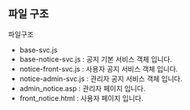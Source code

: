 ## 파일 구조


파일구조
- base-svc.js
- base-notice-svc.js : 공지 기본 서비스 객체 입니다.
- notice-front-svc.js : 사용자 공지 서비스 객체 입니다.
- notice-admin-svc.js : 관리자 공지 서비스 객체 입니다.
- admin_notice.asp : 관리자 페이지 입니다.
- front_notice.html : 사용자 페이지 입니다.
